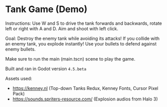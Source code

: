 # Tank Game (Demo)

Instructions: Use W and S to drive the tank forwards and backwards, rotate left or right with A and D. Aim and shoot with left click.

Goal: Destroy the enemy tank while avoiding its attacks! If you collide with an enemy tank, you explode instantly! Use your bullets to defend against enemy bullets.

Make sure to run the main (main.tscn) scene to play the game.

Built and ran in Godot version `4.5.beta`

Assets used:
- https://kenney.nl (Top-down Tanks Redux, Kenney Fonts, Cursor Pixel Pack)
- https://sounds.spriters-resource.com/ (Explosion audios from Halo 3)
